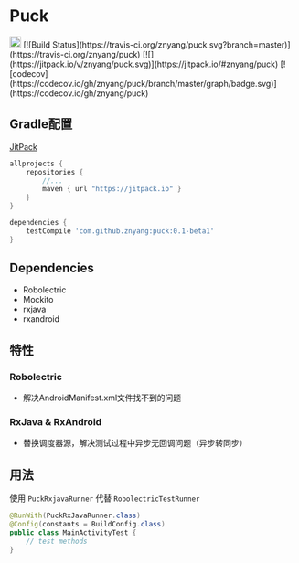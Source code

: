 # Puck

<img alt="Puck is an android library" src="https://www.cleveroad.com/public/comercial/label-android.svg" height="20">
[![Build Status](https://travis-ci.org/znyang/puck.svg?branch=master)](https://travis-ci.org/znyang/puck)
[![](https://jitpack.io/v/znyang/puck.svg)](https://jitpack.io/#znyang/puck)
[![codecov](https://codecov.io/gh/znyang/puck/branch/master/graph/badge.svg)](https://codecov.io/gh/znyang/puck)

## Gradle配置

[JitPack](https://jitpack.io/#znyang/puck)

```gradle
allprojects {
	repositories {
		//...
		maven { url "https://jitpack.io" }
	}
}
```

```gradle
dependencies {
	testCompile 'com.github.znyang:puck:0.1-beta1'
}
```

## Dependencies

* Robolectric
* Mockito
* rxjava
* rxandroid

## 特性

### Robolectric

* 解决AndroidManifest.xml文件找不到的问题

### RxJava & RxAndroid

* 替换调度器源，解决测试过程中异步无回调问题（异步转同步）

## 用法

使用 `PuckRxjavaRunner` 代替 `RobolectricTestRunner`

```java
@RunWith(PuckRxJavaRunner.class)
@Config(constants = BuildConfig.class)
public class MainActivityTest {
	// test methods
}
```
